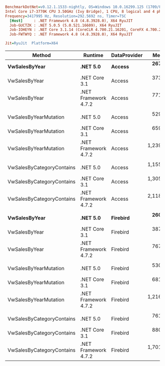 ``` ini

BenchmarkDotNet=v0.12.1.1533-nightly, OS=Windows 10.0.16299.125 (1709/FallCreatorsUpdate/Redstone3)
Intel Core i7-3770K CPU 3.50GHz (Ivy Bridge), 1 CPU, 8 logical and 4 physical cores
Frequency=3417995 Hz, Resolution=292.5692 ns, Timer=TSC
  [Host]     : .NET Framework 4.8 (4.8.3928.0), X64 RyuJIT
  Job-GUCTZK : .NET 5.0.5 (5.0.521.16609), X64 RyuJIT
  Job-IOHEYN : .NET Core 3.1.14 (CoreCLR 4.700.21.16201, CoreFX 4.700.21.16208), X64 RyuJIT
  Job-FWTWYQ : .NET Framework 4.8 (4.8.3928.0), X64 RyuJIT

Jit=RyuJit  Platform=X64  

```
|                    Method |              Runtime | DataProvider |       Mean |     Median | Ratio | Allocated |
|-------------------------- |--------------------- |------------- |-----------:|-----------:|------:|----------:|
|             **VwSalesByYear** |             **.NET 5.0** |       **Access** |   **267.1 μs** |   **263.5 μs** |  **0.36** |     **66 KB** |
|             VwSalesByYear |        .NET Core 3.1 |       Access |   373.7 μs |   373.9 μs |  0.49 |     80 KB |
|             VwSalesByYear | .NET Framework 4.7.2 |       Access |   771.8 μs |   720.3 μs |  1.00 |    104 KB |
|                           |                      |              |            |            |       |           |
|     VwSalesByYearMutation |             .NET 5.0 |       Access |   529.9 μs |   529.7 μs |  0.43 |    154 KB |
|     VwSalesByYearMutation |        .NET Core 3.1 |       Access |   659.0 μs |   653.7 μs |  0.54 |    171 KB |
|     VwSalesByYearMutation | .NET Framework 4.7.2 |       Access | 1,239.5 μs | 1,191.0 μs |  1.00 |    200 KB |
|                           |                      |              |            |            |       |           |
| VwSalesByCategoryContains |             .NET 5.0 |       Access | 1,155.8 μs | 1,155.8 μs |  0.56 |    283 KB |
| VwSalesByCategoryContains |        .NET Core 3.1 |       Access | 1,305.3 μs | 1,304.6 μs |  0.64 |    301 KB |
| VwSalesByCategoryContains | .NET Framework 4.7.2 |       Access | 2,118.2 μs | 2,107.8 μs |  1.00 |    348 KB |
|                           |                      |              |            |            |       |           |
|             **VwSalesByYear** |             **.NET 5.0** |     **Firebird** |   **260.0 μs** |   **260.5 μs** |  **0.31** |     **67 KB** |
|             VwSalesByYear |        .NET Core 3.1 |     Firebird |   387.0 μs |   387.3 μs |  0.47 |     81 KB |
|             VwSalesByYear | .NET Framework 4.7.2 |     Firebird |   767.8 μs |   720.6 μs |  1.00 |    104 KB |
|                           |                      |              |            |            |       |           |
|     VwSalesByYearMutation |             .NET 5.0 |     Firebird |   530.7 μs |   530.5 μs |  0.44 |    157 KB |
|     VwSalesByYearMutation |        .NET Core 3.1 |     Firebird |   681.6 μs |   682.9 μs |  0.55 |    174 KB |
|     VwSalesByYearMutation | .NET Framework 4.7.2 |     Firebird | 1,216.5 μs | 1,165.0 μs |  1.00 |    208 KB |
|                           |                      |              |            |            |       |           |
| VwSalesByCategoryContains |             .NET 5.0 |     Firebird |   761.2 μs |   762.0 μs |  0.48 |    204 KB |
| VwSalesByCategoryContains |        .NET Core 3.1 |     Firebird |   880.4 μs |   882.3 μs |  0.55 |    222 KB |
| VwSalesByCategoryContains | .NET Framework 4.7.2 |     Firebird | 1,701.3 μs | 1,694.1 μs |  1.00 |    272 KB |
